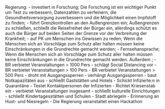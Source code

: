 Regierung: 
    - investiert in Forschung; Die Forschung ist ein wichtiger Punkt um Test zu verbessern, Datenzahlen zu verfeinern, die Gesundheitsversorgung zuverbessern und die Möglichkeit einen Impfstoff zu finden; 
    - führt Grenzkontrollen an den Außengrenzen ein; Außengrenzen zu schließen, schließt die Reisefreihet der Bürger ein, allerdings schützt es auch die Bürger auf beiden Seiten der Grenze vor der Verbreitung der Krankheit;
    - auf PK um Menschen ins Gewissen zu reden; Wenn die Menschen sich an Vorschläge zum Schutz aller halten müssen keine Einschränkungen in die Grundrechte gemacht werden; 
    - Fernsehansprache; Wenn die Menschen sich an Vorschläge zum Schutz aller halten müssen keine Einschränkungen in die Grundrechte gemacht werden. Außerdem ; 
    - BR verbietet Veranstaltungen > 1000 Pers
    - schlägt Social Distancing vor
    - BR verbietet Veranstaltungen > 100 Pers
    - BR verbietet Veranstaltungen > 500 Pers
    - droht mit Ausgangssperren
    - verhängt Ausgangssperren
    - baut Notkapazitäten aus
    - schließt Gaststätten und Hotels
    - Schickt Infizierte:n in Quarantäne
    - Testet Kontaktpersonen der Infizierten
    - Richtet Kriesenstab ein
    - verbietet Veranstaltungen insgesamt
    - schließt kulturelle Einrichtungen
    - schließt Kindertagesstätten und Schulen
    - Stadt abriegeln
    - Erinnerung an Hust- und Niesregeln
    - Die Regierung veranstaltet einen Hackathon
